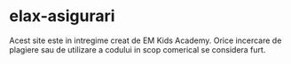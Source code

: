 # elax-asigurari
Acest site este in intregime creat de EM Kids Academy. Orice incercare de plagiere sau de utilizare a codului in scop comerical se considera furt.
